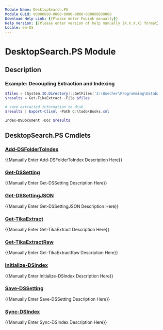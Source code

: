 ```yaml
---
Module Name: DesktopSearch.PS
Module Guid: 00000000-0000-0000-0000-000000000000
Download Help Link: {{Please enter FwLink manually}}
Help Version: {{Please enter version of help manually (X.X.X.X) format}}
Locale: en-US
---
```


# DesktopSearch.PS Module
## Description

### Example: Decoupling Extraction and Indexing

```powershell
$files = [System.IO.Directory]::GetFiles('Z:\Buecher\Programming\Database', '*.pdf')
$results = Get-TikaExtract -File $files

# save extracted information to disk
$results | Export-Clixml -Path C:\todo\Books.xml

Index-DSDocument -Doc $results
```

## DesktopSearch.PS Cmdlets
### [Add-DSFolderToIndex](Add-DSFolderToIndex.md)
{{Manually Enter Add-DSFolderToIndex Description Here}}

### [Get-DSSetting](Get-DSSetting.md)
{{Manually Enter Get-DSSetting Description Here}}

### [Get-DSSettingJSON](Get-DSSettingJSON.md)
{{Manually Enter Get-DSSettingJSON Description Here}}

### [Get-TikaExtract](Get-TikaExtract.md)
{{Manually Enter Get-TikaExtract Description Here}}

### [Get-TikaExtractRaw](Get-TikaExtractRaw.md)
{{Manually Enter Get-TikaExtractRaw Description Here}}

### [Initialize-DSIndex](Initialize-DSIndex.md)
{{Manually Enter Initialize-DSIndex Description Here}}

### [Save-DSSetting](Save-DSSetting.md)
{{Manually Enter Save-DSSetting Description Here}}

### [Sync-DSIndex](Sync-DSIndex.md)
{{Manually Enter Sync-DSIndex Description Here}}

